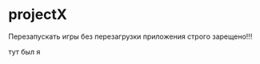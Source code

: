 # projectX

Перезапускать игры без перезагрузки приложения строго зарещено!!!































тут был я
